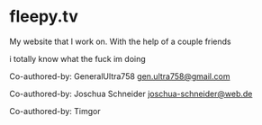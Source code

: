 # fleepy.tv

My website that I work on.
With the help of a couple friends

i totally know what the fuck im doing

Co-authored-by: GeneralUltra758 <gen.ultra758@gmail.com>

Co-authored-by: Joschua Schneider <joschua-schneider@web.de>

Co-authored-by: Timgor
